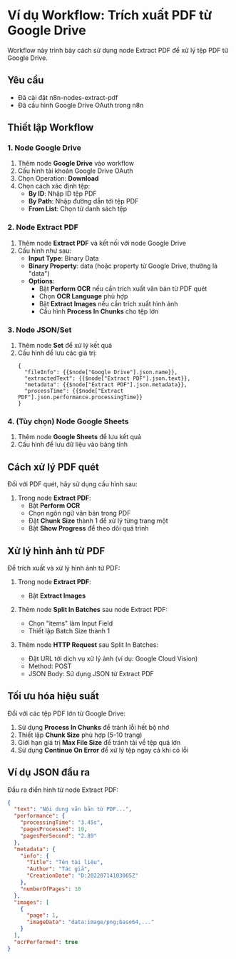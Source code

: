 # Ví dụ Workflow: Trích xuất PDF từ Google Drive

Workflow này trình bày cách sử dụng node Extract PDF để xử lý tệp PDF từ Google Drive.

## Yêu cầu
- Đã cài đặt n8n-nodes-extract-pdf
- Đã cấu hình Google Drive OAuth trong n8n

## Thiết lập Workflow

### 1. Node Google Drive
1. Thêm node **Google Drive** vào workflow
2. Cấu hình tài khoản Google Drive OAuth
3. Chọn Operation: **Download**
4. Chọn cách xác định tệp:
   - **By ID**: Nhập ID tệp PDF
   - **By Path**: Nhập đường dẫn tới tệp PDF
   - **From List**: Chọn từ danh sách tệp

### 2. Node Extract PDF
1. Thêm node **Extract PDF** và kết nối với node Google Drive
2. Cấu hình như sau:
   - **Input Type**: Binary Data
   - **Binary Property**: data (hoặc property từ Google Drive, thường là "data")
   - **Options**:
     - Bật **Perform OCR** nếu cần trích xuất văn bản từ PDF quét
     - Chọn **OCR Language** phù hợp
     - Bật **Extract Images** nếu cần trích xuất hình ảnh
     - Cấu hình **Process In Chunks** cho tệp lớn

### 3. Node JSON/Set
1. Thêm node **Set** để xử lý kết quả
2. Cấu hình để lưu các giá trị:
   ```
   {
     "fileInfo": {{$node["Google Drive"].json.name}},
     "extractedText": {{$node["Extract PDF"].json.text}},
     "metadata": {{$node["Extract PDF"].json.metadata}},
     "processTime": {{$node["Extract PDF"].json.performance.processingTime}}
   }
   ```
   
### 4. (Tùy chọn) Node Google Sheets
1. Thêm node **Google Sheets** để lưu kết quả
2. Cấu hình để lưu dữ liệu vào bảng tính

## Cách xử lý PDF quét

Đối với PDF quét, hãy sử dụng cấu hình sau:

1. Trong node **Extract PDF**:
   - Bật **Perform OCR**
   - Chọn ngôn ngữ văn bản trong PDF
   - Đặt **Chunk Size** thành 1 để xử lý từng trang một
   - Bật **Show Progress** để theo dõi quá trình

## Xử lý hình ảnh từ PDF

Để trích xuất và xử lý hình ảnh từ PDF:

1. Trong node **Extract PDF**:
   - Bật **Extract Images**
   
2. Thêm node **Split In Batches** sau node Extract PDF:
   - Chọn "items" làm Input Field
   - Thiết lập Batch Size thành 1
   
3. Thêm node **HTTP Request** sau Split In Batches:
   - Đặt URL tới dịch vụ xử lý ảnh (ví dụ: Google Cloud Vision)
   - Method: POST
   - JSON Body: Sử dụng JSON từ Extract PDF

## Tối ưu hóa hiệu suất

Đối với các tệp PDF lớn từ Google Drive:

1. Sử dụng **Process In Chunks** để tránh lỗi hết bộ nhớ
2. Thiết lập **Chunk Size** phù hợp (5-10 trang)
3. Giới hạn giá trị **Max File Size** để tránh tải về tệp quá lớn
4. Sử dụng **Continue On Error** để xử lý tệp ngay cả khi có lỗi

## Ví dụ JSON đầu ra

Đầu ra điển hình từ node Extract PDF:

```json
{
  "text": "Nội dung văn bản từ PDF...",
  "performance": {
    "processingTime": "3.45s",
    "pagesProcessed": 10,
    "pagesPerSecond": "2.89"
  },
  "metadata": {
    "info": {
      "Title": "Tên tài liệu",
      "Author": "Tác giả",
      "CreationDate": "D:20220714103005Z"
    },
    "numberOfPages": 10
  },
  "images": [
    {
      "page": 1,
      "imageData": "data:image/png;base64,..."
    }
  ],
  "ocrPerformed": true
}
``` 